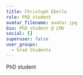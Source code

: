 ```yaml
---
title: Christoph Eberle
role: PhD student
avatar_filename: avatar.jpg
bio: PhD student @ LMU
social: []
superuser: false
user_groups:
  - Grad Students
---
```

PhD student